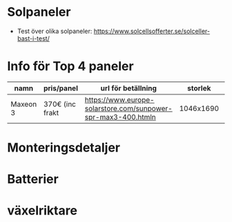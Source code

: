# Solpaneler
* Test över olika solpaneler: https://www.solcellsofferter.se/solceller-bast-i-test/

# Info för Top 4 paneler
| namn | pris/panel | url för betällning | storlek | effekt |
|---|---|---|---|---|
| Maxeon 3 | 370€ (inc frakt |  https://www.europe-solarstore.com/sunpower-spr-max3-400.htmln | 1046x1690 | 400W |

# Monteringsdetaljer

# Batterier

# växelriktare
